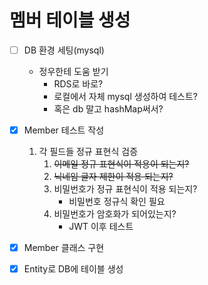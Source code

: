 # 멤버 테이블 생성

- [ ] DB 환경 세팅(mysql)
   - 정우한테 도움 받기
     - RDS로 바로?
     - 로컬에서 자체 mysql 생성하여 테스트?
     - 혹은 db 말고 hashMap써서?

- [x] Member 테스트 작성
  1. 각 필드들 정규 표현식 검증 
     1. ~~이메일 정규 표현식이 적용이 되는지?~~
     3. ~~닉네임 글자 제한이 적용 되는지?~~
     4. 비밀번호가 정규 표현식이 적용 되는지?
        - 비밀번호 정규식 확인 필요
     5. 비밀번호가 암호화가 되어있는지?
        - JWT 이후 테스트
- [x] Member 클래스 구현
- [x] Entity로 DB에 테이블 생성